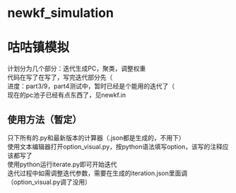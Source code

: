 # newkf_simulation
# 咕咕镇模拟

计划分为几个部分：迭代生成PC，聚类，调整权重  
代码在写了在写了，写完迭代部分先（  
进度：part3/9，part4测试中，暂时已经是个能用的迭代了（  
现在的pc池子已经有点东西了，见newkf\.in  

## 使用方法（暂定）
只下所有的\.py和最新版本的计算器（\.json都是生成的，不用下）  
使用文本编辑器打开option_visual.py，按python语法填写option，该写的注释应该都写了  
使用python运行iterate.py即可开始迭代  
迭代过程中如需调整迭代参数，需要在生成的iteration.json里面调（option_visual.py调了没用）  
